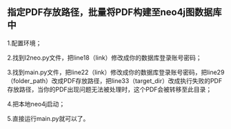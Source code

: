 ## 指定PDF存放路径，批量将PDF构建至neo4j图数据库中

1.配置环境；

2.找到l2neo.py文件，把line18（link）修改成你的数据库登录账号密码；

3.找到main.py文件，把line22（link）修改成你的数据库登录账号密码，把line29（folder_path）改成PDF存放路径，把line33（target_dir）改成执行失败的PDF存放路径，当你的PDF出现问题无法被处理时，这个PDF会被转移至此目录；

4.把本地neo4j启动；

5.直接运行main.py就可以了。
